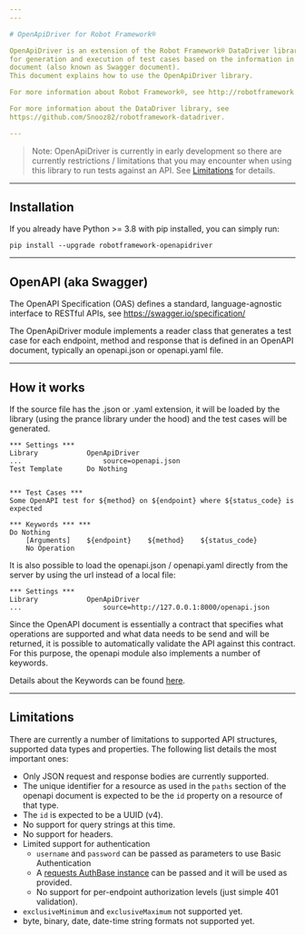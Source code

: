 ```yaml
---
---

# OpenApiDriver for Robot Framework®

OpenApiDriver is an extension of the Robot Framework® DataDriver library that allows
for generation and execution of test cases based on the information in an OpenAPI
document (also known as Swagger document).
This document explains how to use the OpenApiDriver library.

For more information about Robot Framework®, see http://robotframework.org.

For more information about the DataDriver library, see
https://github.com/Snooz82/robotframework-datadriver.

---
```

> Note: OpenApiDriver is currently in early development so there are currently
restrictions / limitations that you may encounter when using this library to run
tests against an API. See [Limitations](#limitations) for details.

---
## Installation

If you already have Python >= 3.8 with pip installed, you can simply run:

``pip install --upgrade robotframework-openapidriver``

---
## OpenAPI (aka Swagger)

The OpenAPI Specification (OAS) defines a standard, language-agnostic interface
to RESTful APIs, see https://swagger.io/specification/

The OpenApiDriver module implements a reader class that generates a test case for
each endpoint, method and response that is defined in an OpenAPI document, typically
an openapi.json or openapi.yaml file.

---
## How it works

If the source file has the .json or .yaml extension, it will be loaded by the
library (using the prance library under the hood) and the test cases will be generated.

``` robotframework
*** Settings ***
Library            OpenApiDriver
...                    source=openapi.json
Test Template      Do Nothing


*** Test Cases ***
Some OpenAPI test for ${method} on ${endpoint} where ${status_code} is expected

*** Keywords *** ***
Do Nothing
    [Arguments]    ${endpoint}    ${method}    ${status_code}
    No Operation
```

It is also possible to load the openapi.json / openapi.yaml directly from the
server by using the url instead of a local file:

``` robotframework
*** Settings ***
Library            OpenApiDriver
...                    source=http://127.0.0.1:8000/openapi.json
```

Since the OpenAPI document is essentially a contract that specifies what operations are
supported and what data needs to be send and will be returned, it is possible to
automatically validate the API against this contract. For this purpose, the openapi
module also implements a number of keywords.

Details about the Keywords can be found
[here](https://marketsquare.github.io/robotframework-openapidriver/openapidriver.html).

---
## Limitations

There are currently a number of limitations to supported API structures, supported
data types and properties. The following list details the most important ones:
- Only JSON request and response bodies are currently supported.
- The unique identifier for a resource as used in the ``paths`` section of the
    openapi document is expected to be the ``id`` property on a resource of that type.
- The ``id`` is expected to be a UUID (v4).
- No support for query strings at this time.
- No support for headers.
- Limited support for authentication
    - ``username`` and ``password`` can be passed as parameters to use Basic Authentication
    - A [requests AuthBase instance](https://docs.python-requests.org/en/latest/api/#authentication)
        can be passed and it will be used as provided.
    - No support for per-endpoint authorization levels (just simple 401 validation).
- ``exclusiveMinimum`` and ``exclusiveMaximum`` not supported yet.
- byte, binary, date, date-time string formats not supported yet.

